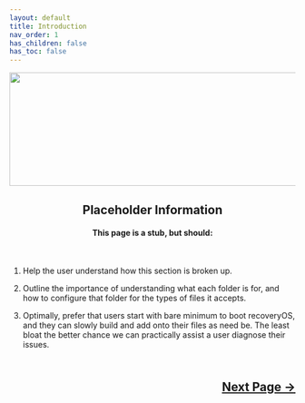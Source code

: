 ```yaml
---
layout: default
title: Introduction
nav_order: 1
has_children: false
has_toc: false
---
```


<style>
  .next-button-container {
      text-align: right;
    }

  .next-button {
      top: 0px;
      bottom: 0px;
      left: 0px;
      right: 0px;
  }
</style>

<p align="center">
  <img width="650" height="200" src="../../../assets/Header-ConfiguringFolders.png">
</p>

<h2 align="center">Placeholder Information</h2>

<h4 align="center">This page is a stub, but should:</h4>
<br>

1. Help the user understand how this section is broken up.

2. Outline the importance of understanding what each folder is for, and how to configure that folder for the types of files it accepts.

3. Optimally, prefer that users start with bare minimum to boot recoveryOS, and they can slowly build and add onto their files as need be. The least bloat the better chance we can practically assist a user diagnose their issues.

<h2 align="center">
  <br>
  <div class="next-button-container">
  <a class="next-button" href="../../02-ACPI/index/">Next Page &rarr;</a>
  </div>
  <br>
</h2>
